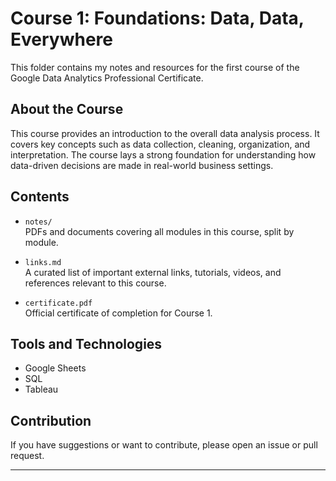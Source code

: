 # Course 1: Foundations: Data, Data, Everywhere

This folder contains my notes and resources for the first course of the Google Data Analytics Professional Certificate.

## About the Course

This course provides an introduction to the overall data analysis process. It covers key concepts such as data collection, cleaning, organization, and interpretation. The course lays a strong foundation for understanding how data-driven decisions are made in real-world business settings.


## Contents

- `notes/`  
  PDFs and documents covering all modules in this course, split by module.

- `links.md`  
  A curated list of important external links, tutorials, videos, and references relevant to this course.

- `certificate.pdf`  
  Official certificate of completion for Course 1.

## Tools and Technologies

- Google Sheets  
- SQL  
- Tableau

## Contribution

If you have suggestions or want to contribute, please open an issue or pull request.

---
